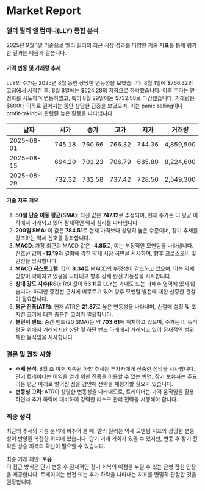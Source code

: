 # Market Report

### 엘리 릴리 앤 컴퍼니(LLY) 종합 분석

2025년 9월 1일 기준으로 엘리 릴리의 최근 시장 성과를 다양한 기술 지표를 통해 평가한 결과는 다음과 같습니다.

#### **가격 변동 및 거래량 추세**
LLY의 주가는 2025년 8월 동안 상당한 변동성을 보였습니다. 8월 1일에 $766.32의 고점에서 시작한 후, 8월 8일에는 $624.28의 저점으로 하락했습니다. 이후 주가는 안정화를 시도하며 변동하였고, 특히 8월 29일에는 $732.58로 마감했습니다. 거래량은 $600대 이하로 떨어지는 동안 상당한 급증을 보였으며, 이는 panic selling이나 profit-taking과 관련된 높은 활동을 나타냅니다.

| **날짜**   | **시가**  | **종가**  | **고가**  | **저가**  | **거래량**    |
|------------|-----------|-----------|-----------|-----------|----------------|
| 2025-08-01 | 745.18    | 760.66    | 766.32    | 744.36    | 4,859,500      |
| 2025-08-15 | 694.20    | 701.23    | 706.79    | 685.80    | 8,224,600      |
| 2025-08-29 | 732.32    | 732.58    | 737.42    | 728.50    | 2,549,300      |

#### **기술 지표 개요**

1. **50일 단순 이동 평균(SMA)**: 최신 값은 **747.12**로 추정되며, 현재 주가는 이 평균 이하에서 거래되고 있어 잠재적인 약세 심리를 나타냅니다.
2. **200일 SMA**: 이 값은 **784.51**로 현재 가격보다 상당히 높은 수준이며, 장기 추세를 강조하는 약세 신호를 강화합니다.
3. **MACD**: 가장 최근의 MACD 값은 **-4.85**로, 이는 부정적인 모멘텀을 나타냅니다. 신호선 값이 **-13.19**와 결합해 강한 약세 시장 국면을 시사하며, 향후 크로스오버 및 반전을 암시합니다.
4. **MACD 히스토그램**: 값이 **8.34**로 MACD의 부정성이 감소하고 있으며, 이는 약세 방향이 약해지고 있음을 나타내고 향후 강세 반전 가능성을 시사합니다.
5. **상대 강도 지수(RSI)**: RSI 값이 **53.11**로 LLY는 과매도 또는 과매수 영역에 있지 않습니다. 하지만 중간선 근처에 머무르고 있어 향후 모멘텀 발전에 대한 신중한 관찰이 필요합니다.
6. **평균 진폭(ATR)**: 현재 ATR은 **21.87**로 높은 변동성을 나타내며, 손절매 설정 및 포지션 크기에 대한 충분한 고려가 필요합니다.
7. **볼린저 밴드**: 중간 밴드(20 SMA)는 약 **703.61**에 위치하고 있으며, 주가는 이 동적 평균 위에서 거래되지만 상단 및 하단 밴드 아래에서 거래되고 있어 잠재적인 범위 제한 움직임을 시사합니다.

### **결론 및 권장 사항**
- **추세 분석**: 8월 초 이후 지속된 하향 추세는 투자자에게 신중한 전망을 시사합니다. 단기 트레이더는 이익을 얻기 위한 진동을 이용할 수 있는 반면, 장기 보유자는 주요 이동 평균 아래로 떨어진 점을 감안해 전략을 재평가할 필요가 있습니다.
- **변동성 고려**: ATR이 상당한 변동성을 나타내므로, 트레이더는 가격 움직임을 활용하면서 추가 하락에 대비하여 강력한 리스크 관리 전략을 시행해야 합니다.

### **최종 생각**
최근의 추세와 기술 분석에 비추어 볼 때, 엘리 릴리는 약세 모멘텀 지표와 상당한 변동성이 반영된 복잡한 위치에 있습니다. 단기 거래 기회가 있을 수 있지만, 변동 후 장기 전략은 상승 회복의 확신이 필요할 수 있습니다.

최종 거래 제안: **보유**  
이 접근 방식은 단기 변동 후 잠재적인 장기 회복의 이점을 누릴 수 있는 균형 잡힌 입장을 제공합니다. 트레이더는 반전 또는 추가 하락을 나타내는 지표를 면밀히 관찰할 것을 권장합니다.

